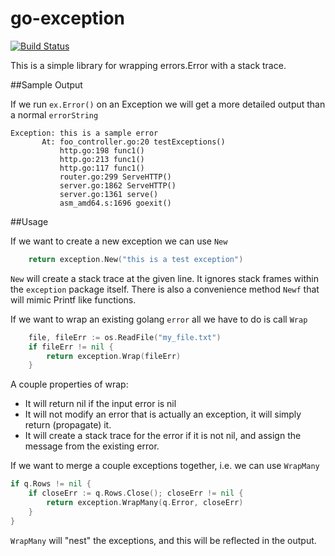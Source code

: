 go-exception
============

[![Build Status](https://travis-ci.org/blendlabs/go-exception.svg?branch=master)](https://travis-ci.org/blendlabs/go-exception)

This is a simple library for wrapping errors.Error with a stack trace.

##Sample Output

If we run `ex.Error()` on an Exception we will get a more detailed output than a normal `errorString`

```text
Exception: this is a sample error
       At: foo_controller.go:20 testExceptions()
           http.go:198 func1()
           http.go:213 func1()
           http.go:117 func1()
           router.go:299 ServeHTTP()
           server.go:1862 ServeHTTP()
           server.go:1361 serve()
           asm_amd64.s:1696 goexit()
```

##Usage

If we want to create a new exception we can use `New`

```go
	return exception.New("this is a test exception")
```

`New` will create a stack trace at the given line. It ignores stack frames within the `exception` package itself. 
There is also a convenience method `Newf` that will mimic Printf like functions.

If we want to wrap an existing golang `error` all we have to do is call `Wrap`

```go
	file, fileErr := os.ReadFile("my_file.txt")
	if fileErr != nil {
		return exception.Wrap(fileErr)
	}
```

A couple properties of wrap:
* It will return nil if the input error is nil
* It will not modify an error that is actually an exception, it will simply return (propagate) it.
* It will create a stack trace for the error if it is not nil, and assign the message from the existing error.

If we want to merge a couple exceptions together, i.e. we can use `WrapMany`

```go
if q.Rows != nil {
	if closeErr := q.Rows.Close(); closeErr != nil {
		return exception.WrapMany(q.Error, closeErr)
	}
}
```

`WrapMany` will "nest" the exceptions, and this will be reflected in the output.
